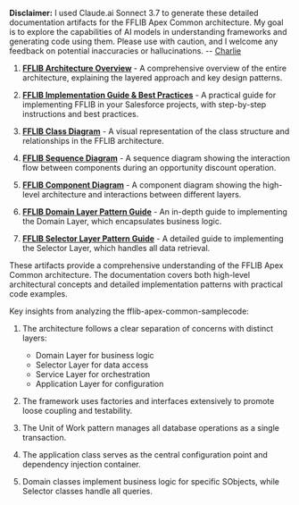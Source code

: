 **Disclaimer:** I used Claude.ai Sonnect 3.7 to generate these detailed documentation artifacts for the FFLIB Apex Common architecture. My goal is to explore the capabilities of AI models in understanding frameworks and generating code using them. Please use with caution, and I welcome any feedback on potential inaccuracies or hallucinations. -- [Charlie](https://www.linkedin.com/in/charlieguo/)

1. **[FFLIB Architecture Overview](01-FFLIB-Architecture-Overview.md)** - A comprehensive overview of the entire architecture, explaining the layered approach and key design patterns.

2. **[FFLIB Implementation Guide & Best Practices](02-FFLIB-Implementation-Guide.md)** - A practical guide for implementing FFLIB in your Salesforce projects, with step-by-step instructions and best practices.

3. **[FFLIB Class Diagram](https://raw.githubusercontent.com/quanlin-guo/fflib-apex-common-samplecode/140add63a1e61ac2b421d4ad82a22ba8cafed541/docs/03-FFLIB-Common-Class-Diagram.svg)** - A visual representation of the class structure and relationships in the FFLIB architecture.

4. **[FFLIB Sequence Diagram](04-FFLIB-Common-Sequence-Diagram.plantuml)** - A sequence diagram showing the interaction flow between components during an opportunity discount operation.

5. **[FFLIB Component Diagram](05-FFLIB-Component-Diagram.md)** - A component diagram showing the high-level architecture and interactions between different layers.

6. **[FFLIB Domain Layer Pattern Guide](06-FFLIB-Domain-Layer-Guide.md)** - An in-depth guide to implementing the Domain Layer, which encapsulates business logic.

7. **[FFLIB Selector Layer Pattern Guide](07-FFLIB-Selector-Layer-Guide.md)** - A detailed guide to implementing the Selector Layer, which handles all data retrieval.

These artifacts provide a comprehensive understanding of the FFLIB Apex Common architecture. The documentation covers both high-level architectural concepts and detailed implementation patterns with practical code examples.

Key insights from analyzing the fflib-apex-common-samplecode:

1. The architecture follows a clear separation of concerns with distinct layers:
   - Domain Layer for business logic
   - Selector Layer for data access
   - Service Layer for orchestration
   - Application Layer for configuration

2. The framework uses factories and interfaces extensively to promote loose coupling and testability.

3. The Unit of Work pattern manages all database operations as a single transaction.

4. The application class serves as the central configuration point and dependency injection container.

5. Domain classes implement business logic for specific SObjects, while Selector classes handle all queries.
